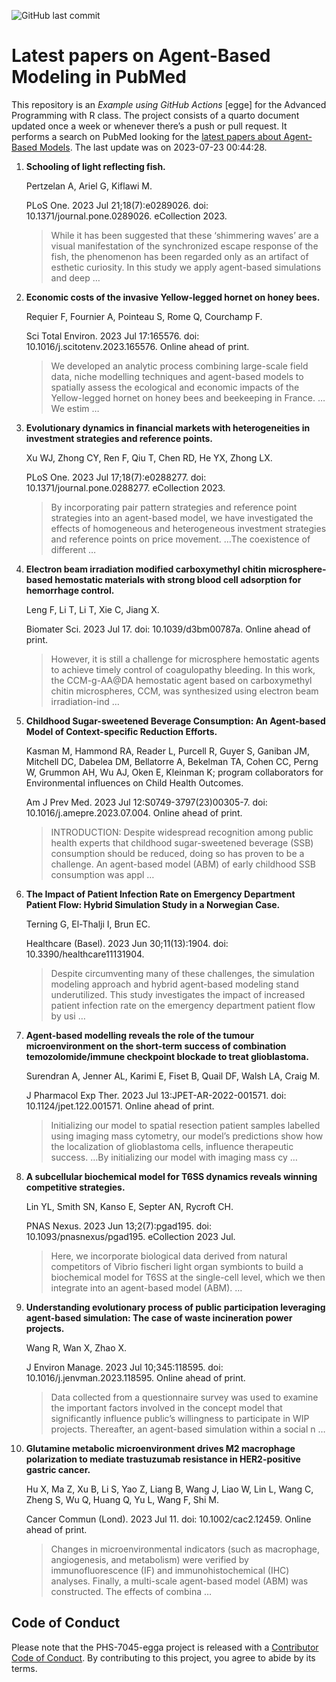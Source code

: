 ![GitHub last
commit](https://img.shields.io/github/last-commit/UofUEpiBio/PHS-7045-egga.png)

# Latest papers on Agent-Based Modeling in PubMed

This repository is an *Example using GitHub Actions* \[egge\] for the
Advanced Programming with R class. The project consists of a quarto
document updated once a week or whenever there’s a push or pull request.
It performs a search on PubMed looking for the <a
href="https://pubmed.ncbi.nlm.nih.gov/?term=agent-based+model&amp;sort=date"
target="_blank">latest papers about Agent-Based Models</a>. The last
update was on 2023-07-23 00:44:28.

<div class="cell">

</div>

1.  **Schooling of light reflecting fish.**

    Pertzelan A, Ariel G, Kiflawi M.

    PLoS One. 2023 Jul 21;18(7):e0289026. doi:
    10.1371/journal.pone.0289026. eCollection 2023.

    > While it has been suggested that these ‘shimmering waves’ are a
    > visual manifestation of the synchronized escape response of the
    > fish, the phenomenon has been regarded only as an artifact of
    > esthetic curiosity. In this study we apply agent-based simulations
    > and deep …

2.  **Economic costs of the invasive Yellow-legged hornet on honey
    bees.**

    Requier F, Fournier A, Pointeau S, Rome Q, Courchamp F.

    Sci Total Environ. 2023 Jul 17:165576. doi:
    10.1016/j.scitotenv.2023.165576. Online ahead of print.

    > We developed an analytic process combining large-scale field data,
    > niche modelling techniques and agent-based models to spatially
    > assess the ecological and economic impacts of the Yellow-legged
    > hornet on honey bees and beekeeping in France. …We estim …

3.  **Evolutionary dynamics in financial markets with heterogeneities in
    investment strategies and reference points.**

    Xu WJ, Zhong CY, Ren F, Qiu T, Chen RD, He YX, Zhong LX.

    PLoS One. 2023 Jul 17;18(7):e0288277. doi:
    10.1371/journal.pone.0288277. eCollection 2023.

    > By incorporating pair pattern strategies and reference point
    > strategies into an agent-based model, we have investigated the
    > effects of homogeneous and heterogeneous investment strategies and
    > reference points on price movement. …The coexistence of different
    > …

4.  **Electron beam irradiation modified carboxymethyl chitin
    microsphere-based hemostatic materials with strong blood cell
    adsorption for hemorrhage control.**

    Leng F, Li T, Li T, Xie C, Jiang X.

    Biomater Sci. 2023 Jul 17. doi: 10.1039/d3bm00787a. Online ahead of
    print.

    > However, it is still a challenge for microsphere hemostatic agents
    > to achieve timely control of coagulopathy bleeding. In this work,
    > the CCM-g-AA@DA hemostatic agent based on carboxymethyl chitin
    > microspheres, CCM, was synthesized using electron beam
    > irradiation-ind …

5.  **Childhood Sugar-sweetened Beverage Consumption: An Agent-based
    Model of Context-specific Reduction Efforts.**

    Kasman M, Hammond RA, Reader L, Purcell R, Guyer S, Ganiban JM,
    Mitchell DC, Dabelea DM, Bellatorre A, Bekelman TA, Cohen CC, Perng
    W, Grummon AH, Wu AJ, Oken E, Kleinman K; program collaborators for
    Environmental influences on Child Health Outcomes.

    Am J Prev Med. 2023 Jul 12:S0749-3797(23)00305-7. doi:
    10.1016/j.amepre.2023.07.004. Online ahead of print.

    > INTRODUCTION: Despite widespread recognition among public health
    > experts that childhood sugar-sweetened beverage (SSB) consumption
    > should be reduced, doing so has proven to be a challenge. An
    > agent-based model (ABM) of early childhood SSB consumption was
    > appl …

6.  **The Impact of Patient Infection Rate on Emergency Department
    Patient Flow: Hybrid Simulation Study in a Norwegian Case.**

    Terning G, El-Thalji I, Brun EC.

    Healthcare (Basel). 2023 Jun 30;11(13):1904. doi:
    10.3390/healthcare11131904.

    > Despite circumventing many of these challenges, the simulation
    > modeling approach and hybrid agent-based modeling stand
    > underutilized. This study investigates the impact of increased
    > patient infection rate on the emergency department patient flow by
    > usi …

7.  **Agent-based modelling reveals the role of the tumour
    microenvironment on the short-term success of combination
    temozolomide/immune checkpoint blockade to treat glioblastoma.**

    Surendran A, Jenner AL, Karimi E, Fiset B, Quail DF, Walsh LA, Craig
    M.

    J Pharmacol Exp Ther. 2023 Jul 13:JPET-AR-2022-001571. doi:
    10.1124/jpet.122.001571. Online ahead of print.

    > Initializing our model to spatial resection patient samples
    > labelled using imaging mass cytometry, our model’s predictions
    > show how the localization of glioblastoma cells, influence
    > therapeutic success. …By initializing our model with imaging mass
    > cy …

8.  **A subcellular biochemical model for T6SS dynamics reveals winning
    competitive strategies.**

    Lin YL, Smith SN, Kanso E, Septer AN, Rycroft CH.

    PNAS Nexus. 2023 Jun 13;2(7):pgad195. doi:
    10.1093/pnasnexus/pgad195. eCollection 2023 Jul.

    > Here, we incorporate biological data derived from natural
    > competitors of Vibrio fischeri light organ symbionts to build a
    > biochemical model for T6SS at the single-cell level, which we then
    > integrate into an agent-based model (ABM). …

9.  **Understanding evolutionary process of public participation
    leveraging agent-based simulation: The case of waste incineration
    power projects.**

    Wang R, Wan X, Zhao X.

    J Environ Manage. 2023 Jul 10;345:118595. doi:
    10.1016/j.jenvman.2023.118595. Online ahead of print.

    > Data collected from a questionnaire survey was used to examine the
    > important factors involved in the concept model that significantly
    > influence public’s willingness to participate in WIP projects.
    > Thereafter, an agent-based simulation within a social n …

10. **Glutamine metabolic microenvironment drives M2 macrophage
    polarization to mediate trastuzumab resistance in HER2-positive
    gastric cancer.**

    Hu X, Ma Z, Xu B, Li S, Yao Z, Liang B, Wang J, Liao W, Lin L, Wang
    C, Zheng S, Wu Q, Huang Q, Yu L, Wang F, Shi M.

    Cancer Commun (Lond). 2023 Jul 11. doi: 10.1002/cac2.12459. Online
    ahead of print.

    > Changes in microenvironmental indicators (such as macrophage,
    > angiogenesis, and metabolism) were verified by immunofluorescence
    > (IF) and immunohistochemical (IHC) analyses. Finally, a
    > multi-scale agent-based model (ABM) was constructed. The effects
    > of combina …

## Code of Conduct

Please note that the PHS-7045-egga project is released with a
[Contributor Code of
Conduct](https://contributor-covenant.org/version/2/1/CODE_OF_CONDUCT.html).
By contributing to this project, you agree to abide by its terms.
